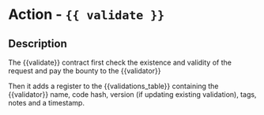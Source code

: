 # Action - `{{ validate }}`

## Description

The {{validate}} contract first check the existence and validity of the request and pay the bounty to the {{validator}}

Then it adds a register to the {{validations_table}} containing the {{validator}} name, code hash, version (if updating existing validation), tags, notes and a timestamp. 
